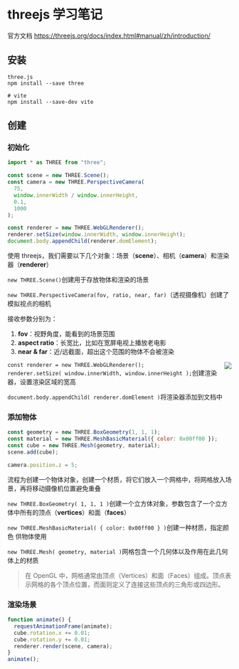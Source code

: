 # threejs 学习笔记

官方文档 https://threejs.org/docs/index.html#manual/zh/introduction/

## 安装

```
three.js
npm install --save three

# vite
npm install --save-dev vite
```

## 创建

### 初始化

```js
import * as THREE from "three";

const scene = new THREE.Scene();
const camera = new THREE.PerspectiveCamera(
  75,
  window.innerWidth / window.innerHeight,
  0.1,
  1000
);

const renderer = new THREE.WebGLRenderer();
renderer.setSize(window.innerWidth, window.innerHeight);
document.body.appendChild(renderer.domElement);
```

使用 threejs，我们需要以下几个对象：场景（**scene**）、相机（**camera**）和渲染器（**renderer**）

`new THREE.Scene()`创建用于存放物体和渲染的场景

`new THREE.PerspectiveCamera(fov, ratio, near, far)`（透视摄像机）创建了模拟视点的相机

接收参数分别为：

1. **fov**：视野角度，能看到的场景范围
2. **aspect ratio**：长宽比，比如在宽屏电视上播放老电影
3. **near & far**：近/远截面，超出这个范围的物体不会被渲染

<img src="https://p3-juejin.byteimg.com/tos-cn-i-k3u1fbpfcp/45127dc36ced43d7aad345835d5e0b02~tplv-k3u1fbpfcp-watermark.image?" align="right">

`const renderer = new THREE.WebGLRenderer();`  
`renderer.setSize( window.innerWidth, window.innerHeight );`创建渲染器，设置渲染区域的宽高

`document.body.appendChild( renderer.domElement )`将渲染器添加到文档中

### 添加物体

```js
const geometry = new THREE.BoxGeometry(1, 1, 1);
const material = new THREE.MeshBasicMaterial({ color: 0x00ff00 });
const cube = new THREE.Mesh(geometry, material);
scene.add(cube);

camera.position.z = 5;
```

流程为创建一个物体对象，创建一个材质，将它们放入一个网格中，将网格放入场景，再将移动摄像机位置避免重叠

`new THREE.BoxGeometry( 1, 1, 1 )`创建一个立方体对象，参数包含了一个立方体中所有的顶点（**vertices**）和面（**faces**）

`new THREE.MeshBasicMaterial( { color: 0x00ff00 } )`创建一种材质，指定颜色 供物体使用

`new THREE.Mesh( geometry, material )`网格包含一个几何体以及作用在此几何体上的材质

> 在 OpenGL 中，网格通常由顶点（Vertices）和面（Faces）组成。顶点表示网格的各个顶点位置，而面则定义了连接这些顶点的三角形或四边形。

### 渲染场景

```js
function animate() {
  requestAnimationFrame(animate);
  cube.rotation.x += 0.01;
  cube.rotation.y += 0.01;
  renderer.render(scene, camera);
}
animate();
```
